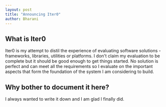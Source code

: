 ```yaml
---
layout: post
title: "Announcing Iter0"
author: Bharani
---
```




## What is Iter0

Iter0 is my attempt to distil the experience of evaluating software solutions - frameworks, libraries, utilities or platforms. I don't claim my evaluation to be complete but it should be good enough to get things started. No solution is perfect and can meet all the requirements so I evaluate on the important aspects that form the foundation of the system I am considering to build. 


## Why bother to document it here?

I always wanted to write it down and I am glad I finally did. 

